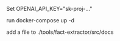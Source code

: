 Set OPENAI_API_KEY="sk-proj-..."

run docker-compose up -d

add a file to ./tools/fact-extractor/src/docs

